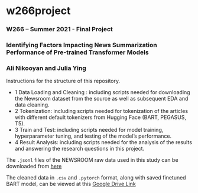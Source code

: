 # w266project

### W266 – Summer 2021 - Final Project
### Identifying Factors Impacting News Summarization Performance of Pre-trained Transformer Models
### Ali Nikooyan and Julia Ying

Instructions for the structure of this repository.
*	1 Data Loading and Cleaning : including scripts needed for downloading the Newsroom dataset from the source as well as subsequent EDA and data cleaning.
*	2 Tokenization: including scripts needed for tokenization of the articles with different default tokenizers  from Hugging Face (BART, PEGASUS, T5).
*	3 Train and Test: including scripts needed for model training, hyperparameter tuning, and testing of the model’s performance.
*	4 Result Analysis: including scripts needed for the analysis of the results and answering the research questions in this project.

The `.jsonl` files of the NEWSROOM raw data used in this study can be downloaded from [here](https://lil.nlp.cornell.edu/newsroom/)

The cleaned data in `.csv` and `.pytorch` format, along with saved finetuned BART model, can be viewed at this [Google Drive Link](https://drive.google.com/drive/folders/1raOB5P3LxFCVcAUIWcgacaLKZLwq0EE1)
